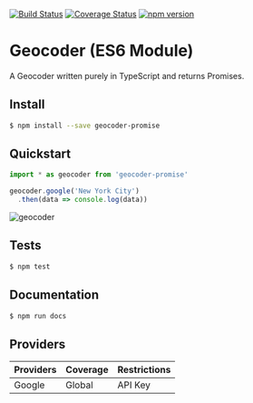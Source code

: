 [![Build Status](https://travis-ci.org/DenisCarriere/geocoder-promise.svg?branch=master)](https://travis-ci.org/DenisCarriere/geocoder-promise)
[![Coverage Status](https://coveralls.io/repos/github/DenisCarriere/geocoder-promise/badge.svg?branch=master)](https://coveralls.io/github/DenisCarriere/geocoder-promise?branch=master)
[![npm version](https://badge.fury.io/js/geocoder-promise.svg)](https://badge.fury.io/js/geocoder-promise)

# Geocoder (ES6 Module)

A Geocoder written purely in TypeScript and returns Promises.

## Install

```bash
$ npm install --save geocoder-promise
```

## Quickstart

```javascript
import * as geocoder from 'geocoder-promise'

geocoder.google('New York City')
  .then(data => console.log(data))
```

![geocoder](https://cloud.githubusercontent.com/assets/550895/19335059/5482e9ca-90ce-11e6-993d-dc213a5084ad.gif)

## Tests

```bash
$ npm test
```

## Documentation

```bash
$ npm run docs
```

## Providers

| Providers       | Coverage    | Restrictions |
|-----------------|:------------|:-------------|
| Google          | Global      | API Key      |
